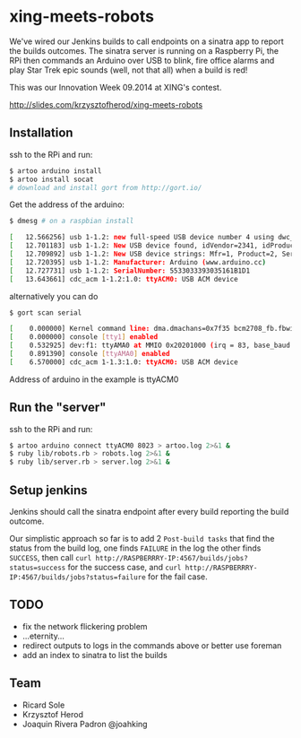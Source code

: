# xing-meets-robots

We've wired our Jenkins builds to call endpoints on a sinatra app to report the builds outcomes.
The sinatra server is running on a Raspberry Pi, the RPi then commands an Arduino over USB to blink,
fire office alarms and play Star Trek epic sounds (well, not that all) when a build is red!

This was our Innovation Week 09.2014 at XING's contest.

http://slides.com/krzysztofherod/xing-meets-robots

## Installation

ssh to the RPi and run:

```bash
$ artoo arduino install
$ artoo install socat
# download and install gort from http://gort.io/
```

Get the address of the arduino:

```bash
$ dmesg # on a raspbian install

[   12.566256] usb 1-1.2: new full-speed USB device number 4 using dwc_otg
[   12.701183] usb 1-1.2: New USB device found, idVendor=2341, idProduct=0043
[   12.709892] usb 1-1.2: New USB device strings: Mfr=1, Product=2, SerialNumber=220
[   12.720395] usb 1-1.2: Manufacturer: Arduino (www.arduino.cc)
[   12.727731] usb 1-1.2: SerialNumber: 5533033393035161B1D1
[   13.643661] cdc_acm 1-1.2:1.0: ttyACM0: USB ACM device
```

alternatively you can do

```bash
$ gort scan serial

[    0.000000] Kernel command line: dma.dmachans=0x7f35 bcm2708_fb.fbwidth=656 bcm2708_fb.fbheight=416 bcm2708.boardrev=0xe bcm2708.serial=0x55f06651 smsc95xx.macaddr=B8:27:EB:F0:66:51 sdhci-bcm2708.emmc_clock_freq=250000000 vc_mem.mem_base=0x1ec00000 vc_mem.mem_size=0x20000000  dwc_otg.lpm_enable=0 console=ttyAMA0,115200 console=tty1 root=/dev/mmcblk0p2 rootfstype=ext4 elevator=deadline rootwait
[    0.000000] console [tty1] enabled
[    0.532925] dev:f1: ttyAMA0 at MMIO 0x20201000 (irq = 83, base_baud = 0) is a PL011 rev3
[    0.891390] console [ttyAMA0] enabled
[    6.570000] cdc_acm 1-1.3:1.0: ttyACM0: USB ACM device
```

Address of arduino in the example is ttyACM0

## Run the "server"

ssh to the RPi and run:

 ```bash
$ artoo arduino connect ttyACM0 8023 > artoo.log 2>&1 &
$ ruby lib/robots.rb > robots.log 2>&1 &
$ ruby lib/server.rb > server.log 2>&1 &
 ```

## Setup jenkins

Jenkins should call the sinatra endpoint after every build reporting the build outcome.

Our simplistic approach so far is to add 2 `Post-build tasks` that find the status from the build log,
one finds `FAILURE` in the log the other finds `SUCCESS`,
then call `curl http://RASPBERRRY-IP:4567/builds/jobs?status=success` for the success case, and `curl http://RASPBERRRY-IP:4567/builds/jobs?status=failure` for the fail case.

## TODO

- fix the network flickering problem
- ...eternity...
- redirect outputs to logs in the commands above or better use foreman
- add an index to sinatra to list the builds

## Team

- Ricard Sole
- Krzysztof Herod
- Joaquin Rivera Padron @joahking


